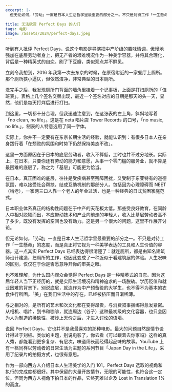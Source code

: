 ```yaml
---
excerpt: |-
  但无论如何，「劳动」一直是日本人生活哲学里最重要的部分之一。不只是对待工作「一生懸命」的态度，而是真正将它视为一种美学表达的工具和人生价值的容器。

title: 无法欣赏 Perfect Days 的人们
tags: 电影
image: /assets/2024/perfect-days.jpeg
---
```


听到有人批评 Perfect Days，说这个电影是导演把中产阶级的趣味情调，傲慢地强加在底层劳动者身上，把无产者的艰难境况作为一种美学容器，并将其合理化，背后是一种精英式的自恋。刷了下豆瓣，类似观点并不鲜见。

立刻令我想到，2016 年我第一次去东京的时候，在原宿附近的一家餐厅上厕所。那个厕所狭小逼仄，但依然洁净，非常典型的日本厕所。

洗完手之后，我发现厕所门背面的墙角里挂着一个记事板，上面是打扫厕所的「值班表」。表格上几个签名交替出现，最近一个签名对应的日期是那天的头一天，显然，他们是每天打烊后进行打扫。

到这里，一切都十分合理。但我迅速注意到，在这张表的左上角，斜斜地写着「no clean, no life」。这是在 neta 唱片店 Tower Records 的口号，「no music, no life.」，制表的人特意选用了同一字体。

实际上，你并不一定要有在东京长期生活的经验，就能认识到：有很多日本人在亲身践行着「在颓败的氛围和时势下仍然保持美态不改」。

这里一方面原因在于日本的底层劳动者，收入不算低，工时也并不过分地长。实际上，在日本，只要你还有劳动的能力和意愿，从事一个零门槛的服务业，就不算是最困难的底层了，称之为「基层」可能更为恰当。

在日本，真正困难的底层，往往是受疾病甚至残障困扰，又受制于东亚特有的道德氛围，难以接受社会帮扶，结成互助机制的那部分人。包括因为心理障碍而 NEET（啃老），一家两三口人靠一个老人的年金过活，也是一种经典的日式贫困家庭范式。

日本职业体系真正的结构性问题在于中产的天花板太低。那些受良好教育，在同龄人中相对脱颖而出，本应带动技术和产业向前走的年轻人，收入比基层劳动者高不了多少，既没有发挥的空间也没有动力。这是另一个很大的问题，这里不作展开讨论。

但无论如何，「劳动」一直是日本人生活哲学里最重要的部分之一。不只是对待工作「一生懸命」的态度，而是真正将它视为一种美学表达的工具和人生价值的容器。这一点其实 Perfect Days 已经表达得很清楚了：就连厕所，都是由知名建筑师设计建造，扫厕所的工作，也因此变成了一种近似于看建筑展的体验。人生况味的区别，仅仅在于你是否愿意睁开你的审美之眼。

也不难理解，为什么国内观众会觉得 Perfect Days 是一种精英式的自恋。因为这届年轻人当下正经历的，就是实际生活境况和精神追求的一场脱轨。学历贬值和就业困难的背景下，别说底层，就连作为中产预备役的大学生，也不得不为基本的衣食住行所困。「美」在我们生活中的存在，已经被挤压而日渐稀薄。

与之相对的，是所有的艺术和次文化都在变得昂贵，与消费叙事捆绑得愈发紧密。从相机、唱片，到书和咖啡，就连周边（谷子）这种最初级的文化容器，也只会因为人为制造的稀缺性，被炒上天价之后，才进入讨论的语境。

说回 Perfect Days，它也并不是我最喜欢的那种电影。最大的问题自然是情节设计得过于刻板。类似的主题，别说电影了，你去看《可以跟着去你家吗》这样的真人秀，都能看到更多复杂、有层次，味道绵长而经得起品味的故事。YouTube 上有一档同样以劳动者的日常生活为主题的系列节目「Japan Day in the Life」，采用了纪录片的拍摄方式，也很有意思。

作为一部向西方人介绍日本人生活美学的入门 101，Perfect Days 选取的视角和执行的完成度都很好。其中保留的大量开放情节，无限的可能性，也符合这一定位。但同为西方人视角下拍日本的作品，它终究难以企及 Lost in Translation 1% 的高度。
